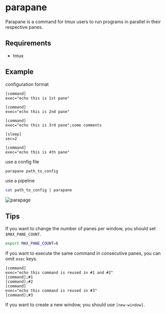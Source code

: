# parapane
Parapane is a command for tmux users to run programs in parallel in their respective panes.

## Requirements

* tmux


## Example

configuration format
```
[command]
exec="echo this is 1st pane"

[command]
exec="echo this is 2nd pane"

[command]
exec="echo this is 3rd pane";some comments

[sleep]
sec=2

[command]
exec="echo this is 4th pane"
```

use a config file
```sh
parapane path_to_config
```

use a pipeline
```sh
cat path_to_config | parapane
```

![parapage](https://user-images.githubusercontent.com/59227885/116732501-da6cb000-aa25-11eb-9bbb-ad52ba738ba2.gif)


## Tips

If you want to change the number of panes per window, you should set `$MAX_PANE_COUNT`.
```sh
export MAX_PANE_COUNT=6
```

If you want to execute the same command in consecutive panes, you can omit `exec` keys.
```
[command]
exec="echo this command is reused in #1 and #2"
[command];#1
[command];#2
[command]
exec="echo this command is reused in #3"
[command];#3
```

If you want to create a new window, you should use `[new-window]`.

